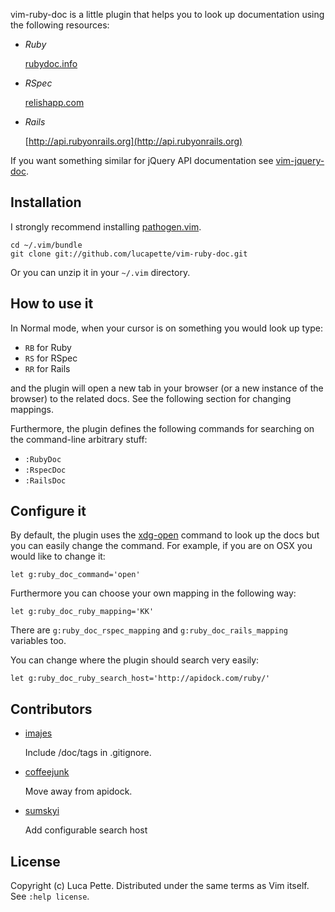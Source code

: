 vim-ruby-doc is a little plugin that helps you to look up documentation using
the following resources:

* *Ruby*

  [rubydoc.info](http://rubydoc.info/stdlib)

* *RSpec*

  [relishapp.com](http://www.relishapp.com/rspec)

* *Rails*

  [http://api.rubyonrails.org](http://api.rubyonrails.org)

If you want something similar for jQuery API documentation see
[vim-jquery-doc](http://github.com/lucapette/vim-jquery-doc).

Installation
------------

I strongly recommend installing [pathogen.vim](https://github.com/tpope/pathogen.vim).

    cd ~/.vim/bundle
    git clone git://github.com/lucapette/vim-ruby-doc.git

Or you can unzip it in your `~/.vim` directory.

How to use it
-------------

In Normal mode, when your cursor is on something you would look up type:

- `RB` for Ruby
- `RS` for RSpec
- `RR` for Rails

and the plugin will open a new tab in your browser (or a new instance of the
browser) to the related docs. See the following section for changing mappings.

Furthermore, the plugin defines the following commands for searching on the
command-line arbitrary stuff:

- `:RubyDoc`
- `:RspecDoc`
- `:RailsDoc`

Configure it
------------

By default, the plugin uses the
[xdg-open](http://portland.freedesktop.org/xdg-utils-1.0/xdg-open.html)
command to look up the docs but you can easily change the command. For
example, if you are on OSX you would like to change it:

    let g:ruby_doc_command='open'

Furthermore you can choose your own mapping in the following way:

    let g:ruby_doc_ruby_mapping='KK'

There are `g:ruby_doc_rspec_mapping` and `g:ruby_doc_rails_mapping` variables
too.

You can change where the plugin should search very easily:

    let g:ruby_doc_ruby_search_host='http://apidock.com/ruby/'

Contributors
------------

* [imajes](https://github.com/imajes)

  Include /doc/tags in .gitignore.

* [coffeejunk](https://github.com/coffeejunk)

  Move away from apidock.

* [sumskyi](https://github.com/sumskyi)

  Add configurable search host

License
-------

Copyright (c) Luca Pette. Distributed under the same terms as Vim itself. See `:help license`.
